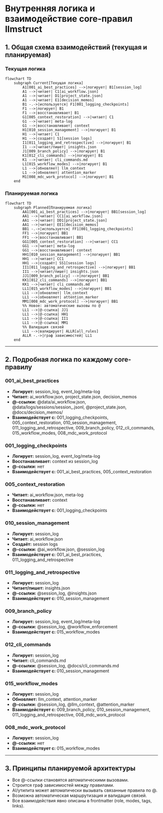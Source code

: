 # Внутренняя логика и взаимодействие core-правил llmstruct

## 1. Общая схема взаимодействий (текущая и планируемая)

### Текущая логика
```mermaid
flowchart TD
    subgraph Current[Текущая логика]
        A1[001_ai_best_practices] -->|логирует| B1[session_log]
        A1 -->|читает| C1[ai_workflow.json]
        A1 -->|читает| D1[project_state.json]
        A1 -->|читает| E1[decision_memos]
        B1 -.->|используется| F1[001_logging_checkpoints]
        F1 -->|логирует| B1
        F1 -->|восстанавливает| B1
        G1[005_context_restoration] -->|читает| C1
        G1 -->|читает| meta-log
        G1 -->|восстанавливает| context
        H1[010_session_management] -->|логирует| B1
        H1 -->|читает| C1
        H1 -->|создаёт| S1[session logs]
        I1[011_logging_and_retrospective] -->|логирует| B1
        I1 -->|читает/пишет| insights.json
        J1[009_branch_policy] -->|логирует| B1
        K1[012_cli_commands] -->|логирует| B1
        K1 -->|читает| cli_commands.md
        L1[015_workflow_modes] -->|логирует| B1
        L1 -->|обновляет| llm_context
        L1 -->|обновляет| attention_marker
        M1[008_mdc_work_protocol] -->|логирует| B1
    end
```

### Планируемая логика
```mermaid
flowchart TD
    subgraph Planned[Планируемая логика]
        AA1[001_ai_best_practices] -->|логирует| BB1[session_log]
        AA1 -->|читает| CC1[ai_workflow.json]
        AA1 -->|читает| DD1[project_state.json]
        AA1 -->|читает| EE1[decision_memos]
        BB1 -.->|используется| FF1[001_logging_checkpoints]
        FF1 -->|логирует| BB1
        FF1 -->|восстанавливает| BB1
        GG1[005_context_restoration] -->|читает| CC1
        GG1 -->|читает| meta-log
        GG1 -->|восстанавливает| context
        HH1[010_session_management] -->|логирует| BB1
        HH1 -->|читает| CC1
        HH1 -->|создаёт| SS1[session logs]
        II1[011_logging_and_retrospective] -->|логирует| BB1
        II1 -->|читает/пишет| insights.json
        JJ1[009_branch_policy] -->|логирует| BB1
        KK1[012_cli_commands] -->|логирует| BB1
        KK1 -->|читает| cli_commands.md
        LL1[015_workflow_modes] -->|логирует| BB1
        LL1 -->|обновляет| llm_context
        LL1 -->|обновляет| attention_marker
        MM1[008_mdc_work_protocol] -->|логирует| BB1
        %% Новое: автоматические вызовы по @
        LL1 -->|@-ссылка| JJ1
        LL1 -->|@-ссылка| HH1
        LL1 -->|@-ссылка| II1
        LL1 -->|@-ссылка| MM1
        %% Валидация связей
        LL1 -->|валидирует| ALLR[all_rules]
        ALLR -.->|граф зависимостей| LL1
    end
```

---

## 2. Подробная логика по каждому core-правилу

### 001_ai_best_practices
- **Логирует:** session_log, event_log/meta-log
- **Читает:** ai_workflow.json, project_state.json, decision_memos
- **@-ссылки:** @data/ai_workflow.json, @data/logs/sessions/session_<current>.jsonl, @project_state.json, @docs/decision_memos/
- **Взаимодействует с:** 001_logging_checkpoints, 005_context_restoration, 010_session_management, 011_logging_and_retrospective, 009_branch_policy, 012_cli_commands, 015_workflow_modes, 008_mdc_work_protocol

### 001_logging_checkpoints
- **Логирует:** session_log, event_log/meta-log
- **Восстанавливает:** context из session_log
- **@-ссылки:** нет
- **Взаимодействует с:** 001_ai_best_practices, 005_context_restoration

### 005_context_restoration
- **Читает:** ai_workflow.json, meta-log
- **Восстанавливает:** context
- **@-ссылки:** нет
- **Взаимодействует с:** 001_logging_checkpoints

### 010_session_management
- **Логирует:** session_log
- **Читает:** ai_workflow.json
- **Создаёт:** session logs
- **@-ссылки:** @ai_workflow.json, @session_log
- **Взаимодействует с:** 001_ai_best_practices, 011_logging_and_retrospective

### 011_logging_and_retrospective
- **Логирует:** session_log
- **Читает/пишет:** insights.json
- **@-ссылки:** @session_log, @insights.json
- **Взаимодействует с:** 010_session_management

### 009_branch_policy
- **Логирует:** session_log, event_log/meta-log
- **@-ссылки:** @session_log, @workflow_enforcement
- **Взаимодействует с:** 015_workflow_modes

### 012_cli_commands
- **Логирует:** session_log
- **Читает:** cli_commands.md
- **@-ссылки:** @session_log, @docs/cli_commands.md
- **Взаимодействует с:** 010_session_management

### 015_workflow_modes
- **Логирует:** session_log
- **Обновляет:** llm_context, attention_marker
- **@-ссылки:** @session_log, @llm_context, @attention_marker
- **Взаимодействует с:** 009_branch_policy, 010_session_management, 011_logging_and_retrospective, 008_mdc_work_protocol

### 008_mdc_work_protocol
- **Логирует:** session_log
- **@-ссылки:** нет
- **Взаимодействует с:** 015_workflow_modes

---

## 3. Принципы планируемой архитектуры
- Все @-ссылки становятся автоматическими вызовами.
- Строится граф зависимостей между правилами.
- AI/утилита может автоматически вызывать связанные правила по @.
- Возможна автоматическая маршрутизация и валидация связей.
- Все взаимодействия явно описаны в frontmatter (role, modes, tags, links). 